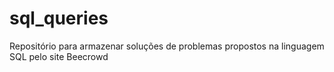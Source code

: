 # sql_queries
Repositório para armazenar soluções de problemas propostos na linguagem SQL pelo site Beecrowd
